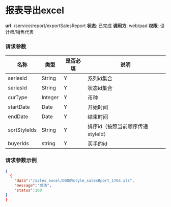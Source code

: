 报表导出excel
=======

**url**: /service/report/exportSalesReport
**状态**: 已完成
**调用方**: web/pad
**权限**: 设计师/销售代表

### 请求参数
|     名称     |   类型  | 是否必填 |                说明               |
|--------------|---------|----------|-----------------------------------|
| seriesId     | String  | Y        | 系列id集合                        |
| seriesId     | String  | Y        | 状态id集合                        |
| curType      | Integer | Y        | 币种                              |
| startDate    | Date    | Y        | 开始时间                          |
| endDate      | Date    | Y        | 结束时间                          |
| sortStyleIds | String  | Y        | 排序id（按照当前顺序传递styleId） |
| buyerIds       | string  | Y        | 买手的id                    |

### 请求参数示例

```json
{
  {
	"data":"/sales_excel/DDD的style_salesRport_1764.xls",
	"message":"成功",
	"status":100
}
}
```
